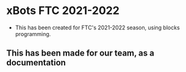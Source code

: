 # xBots FTC 2021-2022
* This has been created for FTC's 2021-2022 season, using blocks programming.
## This has been made for our team, as a documentation
